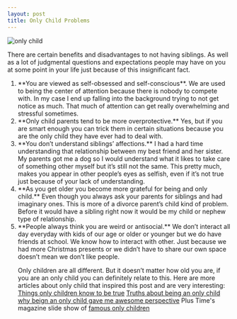 ```yaml
---
layout: post
title: Only Child Problems
---
```


![only child](http://www.baroness.co/wordpress/wp-content/uploads/2014/03/child-rules.jpg)

There are certain benefits and disadvantages to not having siblings. As well as a lot of judgmental questions and expectations people may have on you at some point in your life just because of this insignificant fact. 


<ol>

<li>**You are viewed as self-obsessed and self-conscious**. We are used to being the center of attention because there is nobody to compete with. In my case I end up falling into the background trying to not get notice as much. That much of attention can get really overwhelming and stressful sometimes.</li>

<li>**Only child parents tend to be more overprotective.** Yes, but if you are smart enough you can trick them in certain situations because you are the only child they have ever had to deal with.</li>

<li>**You don’t understand siblings’ affections.** I had a hard time understanding that relationship between my best friend and her sister. My parents got me a dog so I would understand what it likes to take care of something other myself but it’s still not the same. This pretty much, makes you appear in other people’s eyes as selfish, even if it’s not true just because of your lack of understanding.</li>

<li>**As you get older you become more grateful for being and only child.** Even though you always ask your parents for siblings and had imaginary ones. This is more of a divorce parent’s child kind of problem. Before it would have a sibling right now it would be my child or nephew type of relationship.</li>

<li>**People always think you are weird or antisocial.** We don’t interact all day everyday with kids of our age or older or younger but we do have friends at school. We know how to interact with other. Just because we had more Christmas presents or we didn’t have to share our own space doesn’t mean we don’t like people. </li>

Only children are all different. But it doesn’t matter how old you are, if you are an only child you can definitely relate to this. Here are more articles about only child that inspired this post and are very interesting: [Things only children know to be true](http://thoughtcatalog.com/emory-ann/2014/03/32-things-only-children-know-to-be-true/)
[Truths about being an only child](http://thoughtcatalog.com/ted-pillow/2012/09/21-truths-about-being-an-only-child/)
[why beign an only child gave me awesome perspective](http://thoughtcatalog.com/josh-durso/2014/04/why-being-an-only-child-gave-me-awesome-perspective/)
Plus Time's magazine slide show of [famous only children](http://thoughtcatalog.files.wordpress.com/2014/07/shutterstock_187521356-1.jpg?w=786&h=608)
